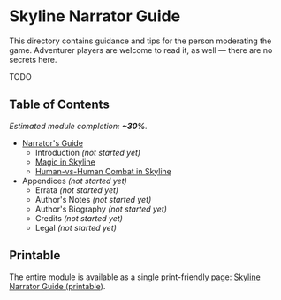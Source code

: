 # Skyline Narrator Guide

This directory contains guidance and tips for the person moderating the game.
Adventurer players are welcome to read it, as well — there are no secrets here.

TODO

## Table of Contents

<!-- +template files guide/narrator web-table-of-contents -->

_Estimated module completion: **~30%**._

* [Narrator's Guide](010-front-matter.md)
  * Introduction _(not started yet)_
  * [Magic in Skyline](230-magic.md)
  * [Human-vs-Human Combat in Skyline](250-human-combat.md)
* Appendices _(not started yet)_
  * Errata _(not started yet)_
  * Author's Notes _(not started yet)_
  * Author's Biography _(not started yet)_
  * Credits _(not started yet)_
  * Legal _(not started yet)_

<!-- -template files guide/narrator web-table-of-contents -->

## Printable

The entire module is available as a single print-friendly page: [Skyline Narrator Guide (printable)](print.md).
